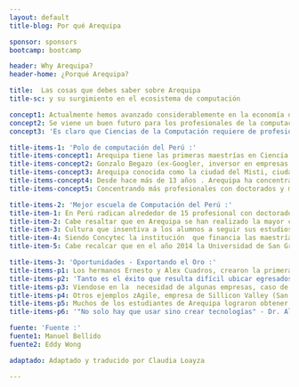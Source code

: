 ```yaml
---
layout: default
title-blog: Por qué Arequipa

sponsor: sponsors
bootcamp: bootcamp

header: Why Arequipa?
header-home: ¿Porqué Arequipa?

title:  Las cosas que debes saber sobre Arequipa
title-sc: y su surgimiento en el ecosistema de computación

concept1: Actualmente hemos avanzado considerablemente en la economía digital.
concept2: Se viene un buen futuro para los profesionales de la computación, pues estamos en un espacio propio y eso es lo que ha generado todo el impacto en todo el planeta, se vienen muy buenos tiempos, estamos comenzando a entender y masificar. 
concept3: 'Es claro que Ciencias de la Computación requiere de profesionales que creen nuevos productos y soluciones tecnológicas con proyección internacional. Todo indica el inevitable avance en la economía digital y la importancia del crecimiento explosivo de las empresas que se adapten.  A continuación, consideramos los puntos más importantes sobre "Por que Arequipa" que toda empresa en búsqueda de "Talento digital para la transformación" debería tomar en cuenta:'

title-items-1: 'Polo de computación del Perú :'
title-items-concept1: Arequipa tiene las primeras maestrías en Ciencia de la Computación (UCSP) e Informática (UNSA) financiadas por Concytec y están cambiando el mercado local.
title-items-concept2: Gonzalo Begazo (ex-Googler, inversor en empresas de tecnología) comentó en una de sus charlas que en uno de los estudios que se hizo en Google sobre universidades peruanas, Arequipa se encontraba entre las ciudades de la era de desarrollo informático.
title-items-concept3: Arequipa conocida como la ciudad del Misti, ciudad Blanca por su sillar o segunda ciudad del Perú.  Tiene las primeras maestrías en Ciencia de la Computación y maestría en Informática, ambas a tiempo completo y financiadas por Concytec. 
title-items-concept4: Desde hace más de 13 años . Arequipa ha concentrado profesionales con estudios de posgrado en el extranjero en el área de computación. 
title-items-concept5: Concentrando más profesionales con doctorados y maestrías que el resto del país. Siendo el punto de referencia para adecuar la carrera de Ciencias de la Computación bajo estándares internacionales.

title-items-2: 'Mejor escuela de Computación del Perú :'
title-item-1: En Perú radican alrededor de 15 profesional con doctorado enseñando en diferentes universidades, de los cuales 9 se encuentran en Arequipa, muchos con maestría de universidades del extranjero.
title-item-2: Cabe resaltar que en Arequipa se han realizado la mayor cantidad de congresos/conferencias importantes que se hayan dado en Perú como Latin 2012, el CLEI, SIBIGRAPI 2013, LARC/LARS; entre muchos que son indexados, con jurado y que escogen las sedes de acuerdo al potencial académico. Siendo una de las mejores oportunidades para que tanto alumnos, docentes y empresas hagan networking. 
title-item-3: Cultura que insentiva a los alumnos a seguir sus estudios en el extrajero y seguir congresos prestigiosos. Teniendo Arequipa más profesionales con postgrado en computación en el extranjero que el resto de regiones. Representando un enorme potencial para nuestra Región.
title-item-4: Siendo Concytec la institución  que financia las maestrías de Ciencias de la Computación e informática, por los concursos ganados en Arequipa (UCSP - UNSA) entre otras universidades del país. Siendo tambien financiados a lo largo de los años por Fincyt.
title-item-5: Cabe recalcar que en el año 2014 la Universidad de San Gregorio de Portoviejo de Ecuador, envio a sus profesores a capacitarse a una de las universidades de Arequipa (UCSP), a capacitarse en cursos básicos de Ciencia de la Computación para poder abrir su propia carrera en su país. Posteriormente docentes de la universidad UCSP fueron a capacitar en cursos especializados.

title-items-3: 'Oportunidades - Exportando el Oro :'
title-items-p1: Los hermanos Ernesto y Alex Cuadros, crearon la primera facultad de Ciencias de la Computación en el Perú. Convirtiendo Arequipa en un candidato ideal para convertirse en un centro de informática, una comunidad de Startups próspera.
title-items-p2: 'Tanto es el éxito que resulta difícil ubicar egresados no laborando en empresas peruanas como Tata, Bcp, Inkalabs, etc o empresas internacionales : trabajando en Google como Ingenieros de Software, empresas de seguridad en Nueva York o laborando de manera remota.'
title-items-p3: Viendose en la  necesidad de algunas empresas, caso de Inkalabs, que contrata a estudiantes en su tiempo libre.
title-items-p4: Otros ejemplos zAgile, empresa de Sillicon Valley (San Francisco, California) que tiene operaciones en Arequipa. En Mayo del 2014 David Changler, ex-Glooger, se mudo a Arequipa. Abriendo una consultorías para todo el país.
title-items-p5: Muchos de los estudiantes de Arequipa lograron obtener pasantías en compañias de clase mundial como Google, llegando hacer contratados tiempo completo posteriormente. Demostrando el talento para el cambio Digital en Arequipa.
title-items-p6: '"No solo hay que usar sino crear tecnologías" - Dr. Alex Cuadros (uno de los principales investigadores de Arequipa). <br> El ecosistema (startup) empezó a tomar forma en Arequipa, con iniciativas de Arequipa Valley, eventos como StartUp Weekend Arequipa , taller MIT Startup Labs - Arequipa. La interacción entre Arequipa con su parte académica y Lima con su network de inversionistas hacen realidad la industria creadora de tecnología.'

fuente: 'Fuente :'
fuente1: Manuel Bellido
fuente2: Eddy Wong

adaptado: Adaptado y traducido por Claudia Loayza

---
```

